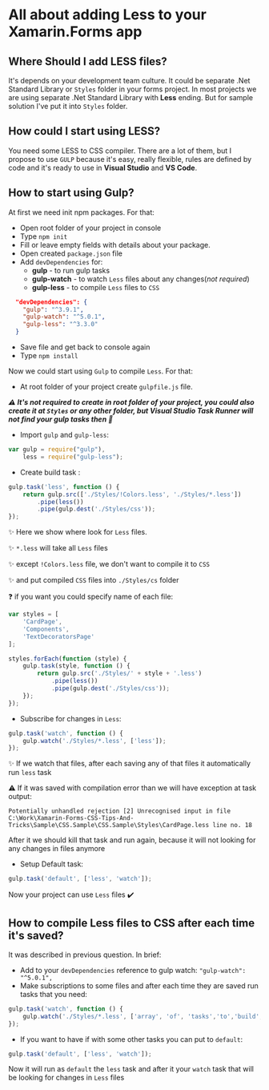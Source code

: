 # All about adding Less to your Xamarin.Forms app

## Where Should I add LESS files?
It's depends on your development team culture. It could be separate .Net Standard Library or `Styles` folder in your forms project. In most projects we are using separate .Net Standard Library with **Less** ending. But for sample solution I've put it into `Styles` folder.

## How could I start using LESS?

You need some LESS to CSS compiler. There are a lot of them, but I propose to use `GULP` because it's easy, really flexible, rules are defined by code and it's ready to use in **Visual Studio** and **VS Code**.

## How to start using Gulp?

At first we need init npm packages. For that:
* Open root folder of your project in console
* Type `npm init`
* Fill or leave empty fields with details about your package. 
* Open created `package.json` file
* Add `devDependencies` for:
    * **gulp** - to run gulp tasks
    * **gulp-watch** - to watch `Less` files about any changes(_not required_)
    * **gulp-less** - to compile `Less` files to `CSS`
```json
  "devDependencies": {
    "gulp": "^3.9.1",
    "gulp-watch": "^5.0.1",
    "gulp-less": "^3.3.0"
  }
```
* Save file and get back to console again
* Type `npm install`

Now we could start using `Gulp` to compile `Less`. For that:

* At root folder of your project create `gulpfile.js` file.

_**⚠️ It's not required to create in root folder of your project, you could also create it at `Styles` or any other folder, but Visual Studio Task Runner will not find your gulp tasks then 🐛**_

* Import `gulp` and `gulp-less`:
```js
var gulp = require("gulp"),
    less = require("gulp-less");
```
* Create build task :
```js
gulp.task('less', function () {
    return gulp.src(['./Styles/!Colors.less', './Styles/*.less'])
        .pipe(less())
        .pipe(gulp.dest('./Styles/css'));
});
```
✨ Here we show where look for `Less` files.

✨ `*.less` will take all `Less` files

✨ except `!Colors.less` file, we don't want to compile it to `CSS`

✨ and put compiled `CSS` files into `./Styles/cs` folder

❓ if you want you could specify name of each file:
```js
var styles = [
    'CardPage',
    'Components',
    'TextDecoratorsPage'
];

styles.forEach(function (style) {
    gulp.task(style, function () {
        return gulp.src('./Styles/' + style + '.less')
            .pipe(less())
            .pipe(gulp.dest('./Styles/css'));
    });
});
```
* Subscribe for changes in `Less`:
```js
gulp.task('watch', function () {
    gulp.watch('./Styles/*.less', ['less']);
});
```
✨ If we watch that files, after each saving any of that files it automatically run `less` task

⚠️ If it was saved with compilation error than we will have exception at task output:
```
Potentially unhandled rejection [2] Unrecognised input in file C:\Work\Xamarin-Forms-CSS-Tips-And-Tricks\Sample\CSS.Sample\CSS.Sample\Styles\CardPage.less line no. 18
```
After it we should kill that task and run again, because it will not looking for any changes in files anymore

* Setup Default task:
```js
gulp.task('default', ['less', 'watch']);
```
Now your project can use `Less` files ✔️

## How to compile Less files to CSS after each time it's saved?

It was described in previous question. In brief:
* Add to your `devDependencies` reference to gulp watch: `"gulp-watch": "^5.0.1",`
* Make subscriptions to some files and after each time they are saved run tasks that you need:
```js
gulp.task('watch', function () {
    gulp.watch('./Styles/*.less', ['array', 'of', 'tasks','to','build','less']);
});
```
* If you want to have if with some other tasks you can put to `default`:
```js
gulp.task('default', ['less', 'watch']);
```
Now it will run as `default` the `less` task and after it your `watch` task that will be looking for changes in `Less` files